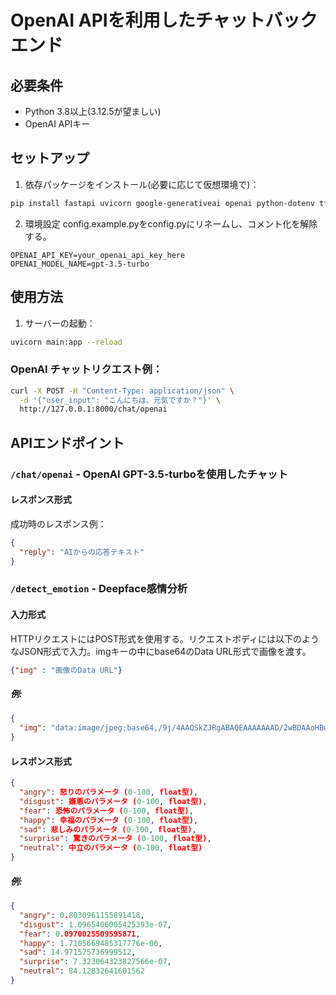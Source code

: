 # OpenAI APIを利用したチャットバックエンド

## 必要条件
- Python 3.8以上(3.12.5が望ましい)
- OpenAI APIキー

## セットアップ

1. 依存パッケージをインストール(必要に応じて仮想環境で)：
```bash
pip install fastapi uvicorn google-generativeai openai python-dotenv tf_keras deepface opencv-python numpy python-multipart requests
```

2.  環境設定
config.example.pyをconfig.pyにリネームし、コメント化を解除する。
```plaintext
OPENAI_API_KEY=your_openai_api_key_here
OPENAI_MODEL_NAME=gpt-3.5-turbo
```

## 使用方法

1. サーバーの起動：
```bash
uvicorn main:app --reload
```
### OpenAI チャットリクエスト例：
```bash
curl -X POST -H "Content-Type: application/json" \
  -d '{"user_input": "こんにちは、元気ですか？"}' \
  http://127.0.0.1:8000/chat/openai
```

## APIエンドポイント
### `/chat/openai` - OpenAI GPT-3.5-turboを使用したチャット

#### レスポンス形式

成功時のレスポンス例：
```json
{
  "reply": "AIからの応答テキスト"
}
```

### `/detect_emotion` - Deepface感情分析


#### 入力形式
HTTPリクエストにはPOST形式を使用する。リクエストボディには以下のようなJSON形式で入力。imgキーの中にbase64のData URL形式で画像を渡す。
```json
{"img" : "画像のData URL"}
```
##### 例:
```json
{
  "img": "data:image/jpeg;base64,/9j/4AAQSkZJRgABAQEAAAAAAAD/2wBDAAoHBwkHBgoJCAkLCwoMDxkQDw4ODx4WFxIZJCAmJSMgI...(以下略)"
}
```
#### レスポンス形式

```json
{
  "angry": 怒りのパラメータ (0-100, float型),
  "disgust": 嫌悪のパラメータ (0-100, float型),
  "fear": 恐怖のパラメータ (0-100, float型),
  "happy": 幸福のパラメータ (0-100, float型),
  "sad": 悲しみのパラメータ (0-100, float型),
  "surprise": 驚きのパラメータ (0-100, float型),
  "neutral": 中立のパラメータ (0-100, float型)
}
```

##### 例: 

```json
{
  "angry": 0.8030961155891418,
  "disgust": 1.0965406005425393e-07,
  "fear": 0.0970025509595871,
  "happy": 1.7105669485317776e-06,
  "sad": 14.971575736999512,
  "surprise": 7.323064323827566e-07,
  "neutral": 84.12832641601562
}
```
